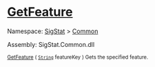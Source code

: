 # [GetFeature](./Signature-100663436.md)

Namespace: [SigStat]() > [Common](./../README.md)

Assembly: SigStat.Common.dll

<sub>[GetFeature](./Signature-100663436.md) ( [`String`](https://docs.microsoft.com/en-us/dotnet/api/System.String) featureKey )         Gets the specified feature.</sub>
